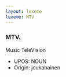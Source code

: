 ```yaml
---
layout: lexeme
lexeme: MTV
---
```


###  MTV₁

Music TeleVision
* UPOS:  NOUN
* Origin:  joukahainen

